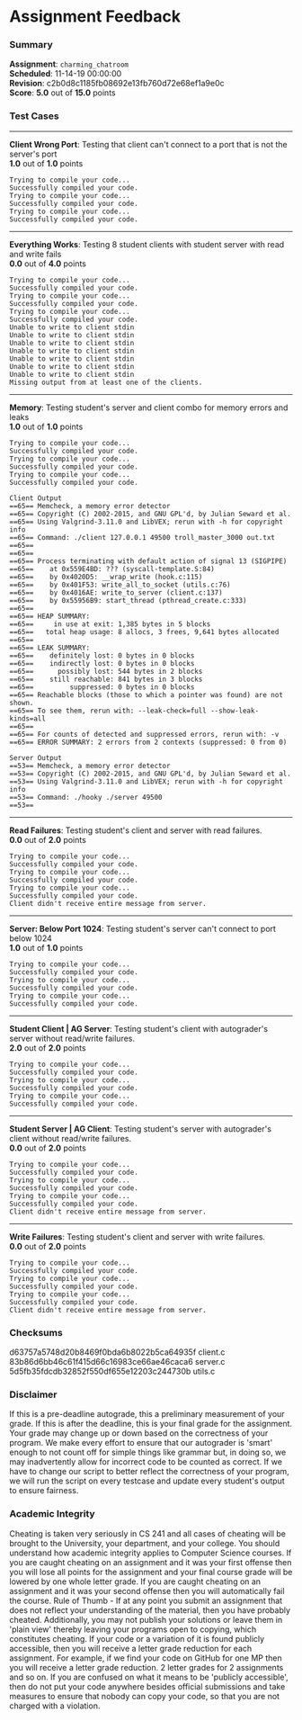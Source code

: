 # Assignment Feedback

### Summary

**Assignment**: `charming_chatroom`  
**Scheduled**: 11-14-19 00:00:00  
**Revision**: c2b0d8c1185fb08692e13fb760d72e68ef1a9e0c  
**Score**: **5.0** out of **15.0** points

### Test Cases
---

**Client Wrong Port**: Testing that client can't connect to a port that is not the server's port  
**1.0** out of **1.0** points
```
Trying to compile your code...
Successfully compiled your code.
Trying to compile your code...
Successfully compiled your code.
Trying to compile your code...
Successfully compiled your code.
```
---

**Everything Works**: Testing 8 student clients with student server with read and write fails  
**0.0** out of **4.0** points
```
Trying to compile your code...
Successfully compiled your code.
Trying to compile your code...
Successfully compiled your code.
Trying to compile your code...
Successfully compiled your code.
Unable to write to client stdin
Unable to write to client stdin
Unable to write to client stdin
Unable to write to client stdin
Unable to write to client stdin
Unable to write to client stdin
Unable to write to client stdin
Missing output from at least one of the clients.
```
---

**Memory**: Testing student's server and client combo for memory errors and leaks  
**1.0** out of **1.0** points
```
Trying to compile your code...
Successfully compiled your code.
Trying to compile your code...
Successfully compiled your code.
Trying to compile your code...
Successfully compiled your code.

Client Output
==65== Memcheck, a memory error detector
==65== Copyright (C) 2002-2015, and GNU GPL'd, by Julian Seward et al.
==65== Using Valgrind-3.11.0 and LibVEX; rerun with -h for copyright info
==65== Command: ./client 127.0.0.1 49500 troll_master_3000 out.txt
==65== 
==65== 
==65== Process terminating with default action of signal 13 (SIGPIPE)
==65==    at 0x559E4BD: ??? (syscall-template.S:84)
==65==    by 0x4020D5: __wrap_write (hook.c:115)
==65==    by 0x401F53: write_all_to_socket (utils.c:76)
==65==    by 0x4016AE: write_to_server (client.c:137)
==65==    by 0x55956B9: start_thread (pthread_create.c:333)
==65== 
==65== HEAP SUMMARY:
==65==     in use at exit: 1,385 bytes in 5 blocks
==65==   total heap usage: 8 allocs, 3 frees, 9,641 bytes allocated
==65== 
==65== LEAK SUMMARY:
==65==    definitely lost: 0 bytes in 0 blocks
==65==    indirectly lost: 0 bytes in 0 blocks
==65==      possibly lost: 544 bytes in 2 blocks
==65==    still reachable: 841 bytes in 3 blocks
==65==         suppressed: 0 bytes in 0 blocks
==65== Reachable blocks (those to which a pointer was found) are not shown.
==65== To see them, rerun with: --leak-check=full --show-leak-kinds=all
==65== 
==65== For counts of detected and suppressed errors, rerun with: -v
==65== ERROR SUMMARY: 2 errors from 2 contexts (suppressed: 0 from 0)

Server Output
==53== Memcheck, a memory error detector
==53== Copyright (C) 2002-2015, and GNU GPL'd, by Julian Seward et al.
==53== Using Valgrind-3.11.0 and LibVEX; rerun with -h for copyright info
==53== Command: ./hooky ./server 49500
==53==
```
---

**Read Failures**: Testing student's client and server with read failures.  
**0.0** out of **2.0** points
```
Trying to compile your code...
Successfully compiled your code.
Trying to compile your code...
Successfully compiled your code.
Trying to compile your code...
Successfully compiled your code.
Client didn't receive entire message from server.
```
---

**Server: Below Port 1024**: Testing student's server can't connect to port below 1024  
**1.0** out of **1.0** points
```
Trying to compile your code...
Successfully compiled your code.
Trying to compile your code...
Successfully compiled your code.
Trying to compile your code...
Successfully compiled your code.
```
---

**Student Client | AG Server**: Testing student's client with autograder's server without read/write failures.  
**2.0** out of **2.0** points
```
Trying to compile your code...
Successfully compiled your code.
Trying to compile your code...
Successfully compiled your code.
Trying to compile your code...
Successfully compiled your code.
```
---

**Student Server | AG Client**: Testing student's server with autograder's client without read/write failures.  
**0.0** out of **2.0** points
```
Trying to compile your code...
Successfully compiled your code.
Trying to compile your code...
Successfully compiled your code.
Trying to compile your code...
Successfully compiled your code.
Client didn't receive entire message from server.
```
---

**Write Failures**: Testing student's client and server with write failures.  
**0.0** out of **2.0** points
```
Trying to compile your code...
Successfully compiled your code.
Trying to compile your code...
Successfully compiled your code.
Trying to compile your code...
Successfully compiled your code.
Client didn't receive entire message from server.
```
### Checksums

d63757a5748d20b8469f0bda6b8022b5ca64935f client.c  
83b86d6bb46c61f415d66c16983ce66ae46caca6 server.c  
5d5fb35fdcdb32852f550df655e12203c244730b utils.c


### Disclaimer
If this is a pre-deadline autograde, this a preliminary measurement of your grade.
If this is after the deadline, this is your final grade for the assignment.
Your grade may change up or down based on the correctness of your program.
We make every effort to ensure that our autograder is 'smart' enough to not count off
for simple things like grammar but, in doing so, we may inadvertently allow for
incorrect code to be counted as correct.
If we have to change our script to better reflect the correctness of your program,
we will run the script on every testcase and update every student's output to ensure fairness.



### Academic Integrity
Cheating is taken very seriously in CS 241 and all cases of cheating will be brought to the University, your department, and your college.
You should understand how academic integrity applies to Computer Science courses.
If you are caught cheating on an assignment and it was your first offense then you will lose all points for the assignment and your final course
grade will be lowered by one whole letter grade. If you are caught cheating on an assignment and it was your second offense then you will automatically fail the course.
Rule of Thumb - If at any point you submit an assignment that does not reflect your understanding of the material, then you have probably cheated.
Additionally, you may not publish your solutions or leave them in 'plain view' thereby leaving your programs open to copying, which constitutes cheating.
If your code or a variation of it is found publicly accessible, then you will receive a letter grade reduction for each assignment.
For example, if we find your code on GitHub for one MP then you will receive a letter grade reduction. 2 letter grades for 2 assignments and so on.
If you are confused on what it means to be 'publicly accessible', then do not put your code anywhere besides official submissions and take measures
to ensure that nobody can copy your code, so that you are not charged with a violation.


